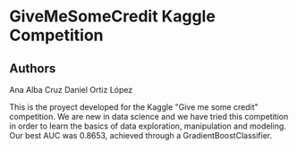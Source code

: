 # GiveMeSomeCredit Kaggle Competition

## Authors
Ana Alba Cruz
Daniel Ortiz López

This is the proyect developed for the Kaggle "Give me some credit" competition.
We are new in data science and we have tried this competition in order to learn the basics of data exploration, manipulation and modeling. Our best AUC was 0.8653, achieved through a GradientBoostClassifier.
